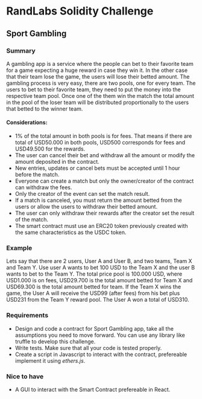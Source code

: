 # RandLabs Solidity Challenge

## Sport Gambling  
  
### Summary  
  
A gambling app is a service where the people can bet to their favorite team for a game expecting a huge reward in case they win it. In the other case that their team lose the game, the users will lose their betted amount. The gambling process is very easy, there are two pools, one for every team. The users to bet to their favorite team, they need to put the money into the respective team pool. Once one of the them win the match the total amount in the pool of the loser team will be distributed proportionally to the users that betted to the winner team.

#### Considerations: 
- 1% of the total amount in both pools is for fees. That means if there are total of USD50.000 in both pools, USD500 corresponds for fees and USD49.500 for the rewards.
- The user can cancel their bet and withdraw all the amount or modify the amount deposited in the contract.
- New entries, updates or cancel bets must be accepted until 1 hour before the match.
- Everyone can create a match but only the owner/creator of the contract can withdraw the fees.
- Only the creator of the event can set the match result.
- If a match is canceled, you must return the amount betted from the users or allow the users to withdraw their betted amount.
- The user can only withdraw their rewards after the creator set the result of the match.
- The smart contract must use an ERC20 token previously created with the same characteristics as the USDC token.

### Example

Lets say that there are 2 users, User A and User B, and two teams, Team X and Team Y. Use user A wants to bet 100 USD to the Team X and the user B wants to bet to the Team Y. The total price pool is 100.000 USD, where USD1.000 is on fees, USD29.700 is the total amount betted for Team X and USD69.300 is the total amount betted for team. If the Team X wins the game, the User A will receive the USD99 (after fees) from his bet plus USD231 from the Team Y reward pool. The User A won a total of USD310. 

### Requirements

- Design and code a contract for Sport Gambling app, take all the assumptions you need to move forward. You can use any library like truffle to develop this challenge.
- Write tests. Make sure that all your code is tested properly.
- Create a script in Javascript to interact with the contract, prefereable implement it using _ethers.js_.

### Nice to have

- A GUI to interact with the Smart Contract prefereable in React.
